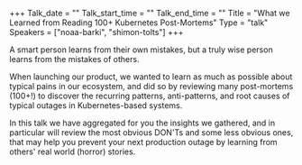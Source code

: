 +++
Talk_date = ""
Talk_start_time = ""
Talk_end_time = ""
Title = "What we Learned from Reading 100+ Kubernetes Post-Mortems"
Type = "talk"
Speakers = ["noaa-barki", "shimon-tolts"]
+++

A smart person learns from their own mistakes, but a truly wise person learns from the mistakes of others. 
 

When launching our product, we wanted to learn as much as possible about typical pains in our ecosystem, and did so by reviewing many post-mortems (100+!) to discover the recurring patterns, anti-patterns, and root causes of typical outages in Kubernetes-based systems.  
 

In this talk we have aggregated for you the insights we gathered, and in particular will review the most obvious DON'Ts and some less obvious ones, that may help you prevent your next production outage by learning from others' real world (horror) stories.